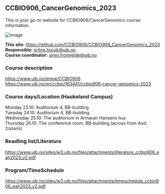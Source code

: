 ## CCBIO906_CancerGenomics_2023
This is your go-to website for CCBIO906/CancerGenomics course information. 
    
![image](https://github.com/CCBIO906/CCBIO906_CancerGenomics_2023/assets/147002279/74e24652-2f04-43ac-baa0-dc2616ccf58e)

**This site:** https://github.com/CCBIO906/CCBIO906_CancerGenomics_2023     
**Responsible:** erling.hoivik@uib.no   
**Course coordinator:** siren.fromreide@uib.no

### Course description
https://www.uib.no/emne/CCBIO906     
https://www.uib.no/en/ccbio/163441/ccbio906-cancer-genomics-2023   

### Course days/Location (Haukeland Campus)    
Monday 23.10: Auditorium 4, BB-building    
Tuesday 24.10: Auditorium 4, BB-building     
Wednesday 25.10: The auditorium in Armauer Hansens hus     
Thursday 26.10: The conference room, BB-building (across from Aud. 2/stairs)       

### Readling list/Literature
https://www.uib.no/sites/w3.uib.no/files/attachments/literature_ccbio906_eah2023_v2.pdf      

### Program/TimeSchedule
https://www.uib.no/sites/w3.uib.no/files/attachments/timeschedule_ccbio906_eah2023_v2.pdf      
      
